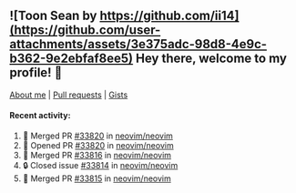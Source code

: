 ## ![Toon Sean by https://github.com/ii14](https://github.com/user-attachments/assets/3e375adc-98d8-4e9c-b362-9e2ebfaf8ee5) Hey there, welcome to my profile! 👋

[About me](https://seandewar.github.io/)
 | [Pull requests](https://github.com/search?p=1&q=author%3Aseandewar+is%3Apr)
 | [Gists](https://gist.github.com/seandewar)

#### Recent activity:

<!--START_SECTION:activity-->
1. 🎉 Merged PR [#33820](https://github.com/neovim/neovim/pull/33820) in [neovim/neovim](https://github.com/neovim/neovim)
2. 💪 Opened PR [#33820](https://github.com/neovim/neovim/pull/33820) in [neovim/neovim](https://github.com/neovim/neovim)
3. 🎉 Merged PR [#33816](https://github.com/neovim/neovim/pull/33816) in [neovim/neovim](https://github.com/neovim/neovim)
4. 🔒 Closed issue [#33814](https://github.com/neovim/neovim/issues/33814) in [neovim/neovim](https://github.com/neovim/neovim)
5. 🎉 Merged PR [#33815](https://github.com/neovim/neovim/pull/33815) in [neovim/neovim](https://github.com/neovim/neovim)
<!--END_SECTION:activity-->
